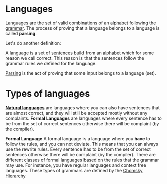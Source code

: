 # Languages

Languages are the set of valid combinations of an [alphabet](Alphabet.md) following the [grammar](Grammar.md). The process of proving that a language belongs to a language is called **parsing**. 

Let's do another definition:

A language is a set of [sentences](../Data/Sentences.md) build from an [alphabet](Alphabet.md) which for some reason we call correct. This reason is that the sentences follow the grammar rules we defined for the language. 

[Parsing](Parsing.md) is the act of proving that some input belongs to a language (set). 

# Types of languages 
**[Natural languages](Natural%20languages.md)** are languages where you can also have sentences that are almost correct, and they will still be accepted mostly without any complaints. **Formal Languages** are languages where every sentence has to be from the set of correct sentences otherwise there will be complaint (by the compiler).


**Formal Language** A formal language is a language where you **have** to follow the rules, and you can not deviate. This means that you can always use the rewrite rules. Every sentence has to be from the set of correct sentences otherwise there will be complaint (by the compiler). There are different classes of formal languages based on the rules that the grammar may use.  For instance, you have regular languages and context free languages. These types of grammars are defined by the [Chomsky  Hierarchy](Chomsky%20%20Hierarchy.md)
